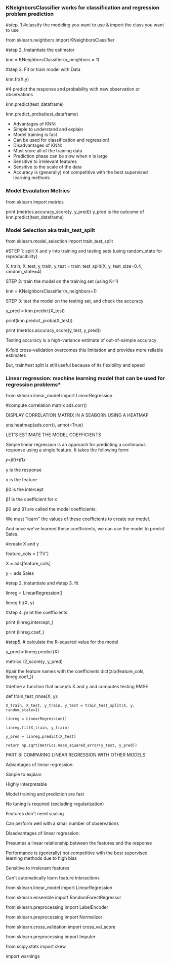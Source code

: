 ### KNeighborsClassifier works for classification and regression problem prediction

#step. 1 #classify the modeling you want to use & import the class you want to use

from sklearn.neighbors import KNeighborsClassifier

#step 2. Instantiate the estimator

knn = KNeighborsClassifier(n_neighbors = 1)

#step 3. Fit or train model with Data

knn.fit(X,y)

#4 predict the response and probability with new observation or observations

knn.predict(test_dataframe)

knn.predict_proba(test_dataframe)


- Advantages of KNN:
- Simple to understand and explain
- Model training is fast
- Can be used for classification and regression!
- Disadvantages of KNN:
- Must store all of the training data
- Prediction phase can be slow when n is large
- Sensitive to irrelevant features
- Sensitive to the scale of the data
- Accuracy is (generally) not competitive with the best supervised learning methods

### Model Evaulation Metrics

from sklearn import metrics

print (metrics.accuracy_score(y, y_pred))  y_pred is the outcome of knn.predict(test_dataframe)

### Model Selection aka train_test_split

from sklearn.model_selection import train_test_split

#STEP 1: split X and y into training and testing sets (using random_state for reproducibility)

X_train, X_test, y_train, y_test = train_test_split(X, y, test_size=0.4, random_state=4)

STEP 2: train the model on the training set (using K=1)

knn = KNeighborsClassifier(n_neighbors=1)

STEP 3: test the model on the testing set, and check the accuracy

y_pred = knn.predict(X_test)

print(knn.predict_proba(X_test))

print (metrics.accuracy_score(y_test, y_pred))

Testing accuracy is a high-variance estimate of out-of-sample accuracy

K-fold cross-validation overcomes this limitation and provides more reliable estimates

But, train/test split is still useful because of its flexibility and speed

### Linear regression: machine learning model that can be used for regression problems*

from sklearn.linear_model import LinearRegression

#compute correlation matrix
ads.corr()

DISPLAY CORRELATION MATRIX IN A SEABORN USING A HEATMAP

sns.heatmap(ads.corr(), annot=True)

LET'S ESTIMATE THE MODEL COEFFICIENTS

Simple linear regression is an approach for predicting a continuous response using a single feature. It takes the following form: 

𝑦=𝛽0+𝛽1𝑥

y is the response

x is the feature

β0 is the intercept

β1 is the coefficient for x

β0 and β1 are called the model coefficients:

We must "learn" the values of these coefficients to create our model.

And once we've learned these coefficients, we can use the model to predict Sales.

#create X and y

feature_cols = ['TV']

X = ads[feature_cols]

y = ads.Sales

#step 2. instantiate and 
#step 3. fit

linreg = LinearRegression()

linreg.fit(X, y)

#step 4.  print the coefficients

print (linreg.intercept_)

print (linreg.coef_)

#step5. # calculate the R-squared value for the model

y_pred = linreg.predict(X)

metrics.r2_score(y, y_pred)

#pair the feature names with the coefficients
dict(zip(feature_cols, linreg.coef_))

#define a function that accepts X and y and computes testing RMSE

def train_test_rmse(X, y):

    X_train, X_test, y_train, y_test = train_test_split(X, y, random_state=1)
    
    linreg = LinearRegression()
    
    linreg.fit(X_train, y_train)
    
    y_pred = linreg.predict(X_test)
    
    return np.sqrt(metrics.mean_squared_error(y_test, y_pred))


PART 8: COMPARING LINEAR REGRESSION WITH OTHER MODELS

Advantages of linear regression:

Simple to explain

Highly interpretable

Model training and prediction are fast

No tuning is required (excluding regularization)

Features don't need scaling

Can perform well with a small number of observations

Disadvantages of linear regression:

Presumes a linear relationship between the features and the response

Performance is (generally) not competitive with the best supervised learning methods due to high bias

Sensitive to irrelevant features

Can't automatically learn feature interactions

from sklearn.linear_model import LinearRegression

from sklearn.ensemble import RandomForestRegressor

from sklearn.preprocessing import LabelEncoder

from sklearn.preprocessing import Normalizer

from sklearn.cross_validation import cross_val_score

from sklearn.preprocessing import Imputer

from scipy.stats import skew

import warnings
